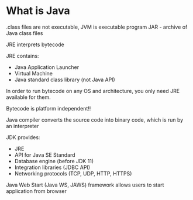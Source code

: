 # What is Java

.class files are not executable, JVM is executable program
JAR - archive of Java class files

JRE interprets bytecode

JRE contains:
- Java Application Launcher
- Virtual Machine
- Java standard class library (not Java API)

In order to run bytecode on any OS and architecture, you only need JRE available for them.

Bytecode is platform independent!!

Java compiler converts the source code into binary code, which is run by an interpreter

JDK provides:
* JRE
* API for Java SE Standard
* Database engine (before JDK 11)
* Integration libraries (JDBC API)
* Networking protocols (TCP, UDP, HTTP, HTTPS)

Java Web Start (Java WS, JAWS) framework allows users to start application from browser